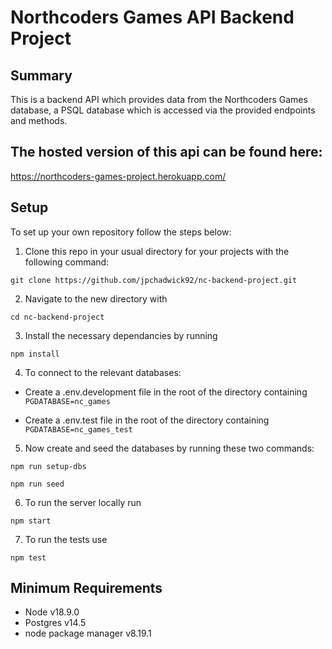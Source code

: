 # Northcoders Games API Backend Project

## Summary

This is a backend API which provides data from the Northcoders Games database, a PSQL database which is accessed via the provided endpoints and methods.

## The hosted version of this api can be found here:

https://northcoders-games-project.herokuapp.com/

## Setup

To set up your own repository follow the steps below:

1. Clone this repo in your usual directory for your projects with the following command:

```
git clone https://github.com/jpchadwick92/nc-backend-project.git
```

2. Navigate to the new directory with

```
cd nc-backend-project
```

3. Install the necessary dependancies by running

```
npm install
```

4. To connect to the relevant databases:

- Create a .env.development file in the root of the directory containing
  `PGDATABASE=nc_games`

- Create a .env.test file in the root of the directory containing
  `PGDATABASE=nc_games_test`

5. Now create and seed the databases by running these two commands:

```
npm run setup-dbs

npm run seed
```

6. To run the server locally run

```
npm start
```

7. To run the tests use

```
npm test
```

## Minimum Requirements

- Node v18.9.0
- Postgres v14.5
- node package manager v8.19.1
